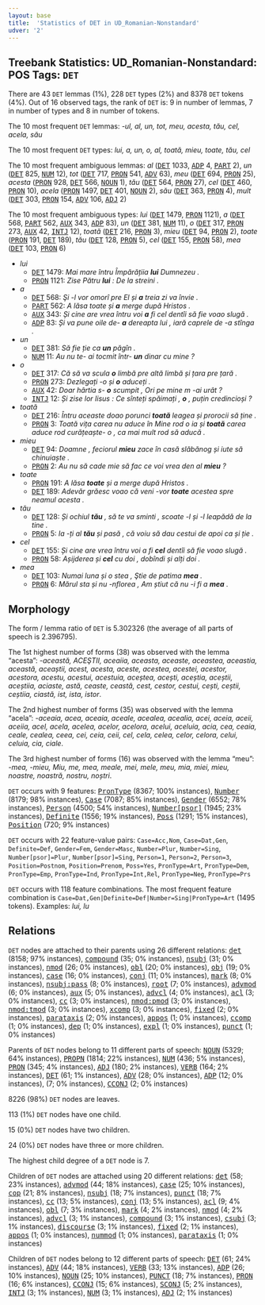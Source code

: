 ```yaml
---
layout: base
title:  'Statistics of DET in UD_Romanian-Nonstandard'
udver: '2'
---
```


## Treebank Statistics: UD_Romanian-Nonstandard: POS Tags: `DET`

There are 43 `DET` lemmas (1%), 228 `DET` types (2%) and 8378 `DET` tokens (4%).
Out of 16 observed tags, the rank of `DET` is: 9 in number of lemmas, 7 in number of types and 8 in number of tokens.

The 10 most frequent `DET` lemmas: <em>-ul, al, un, tot, meu, acesta, tău, cel, acela, său</em>

The 10 most frequent `DET` types:  <em>lui, a, un, o, al, toată, mieu, toate, tău, cel</em>

The 10 most frequent ambiguous lemmas: <em>al</em> (<tt><a href="ro_nonstandard-pos-DET.html">DET</a></tt> 1033, <tt><a href="ro_nonstandard-pos-ADP.html">ADP</a></tt> 4, <tt><a href="ro_nonstandard-pos-PART.html">PART</a></tt> 2), <em>un</em> (<tt><a href="ro_nonstandard-pos-DET.html">DET</a></tt> 825, <tt><a href="ro_nonstandard-pos-NUM.html">NUM</a></tt> 12), <em>tot</em> (<tt><a href="ro_nonstandard-pos-DET.html">DET</a></tt> 717, <tt><a href="ro_nonstandard-pos-PRON.html">PRON</a></tt> 541, <tt><a href="ro_nonstandard-pos-ADV.html">ADV</a></tt> 63), <em>meu</em> (<tt><a href="ro_nonstandard-pos-DET.html">DET</a></tt> 694, <tt><a href="ro_nonstandard-pos-PRON.html">PRON</a></tt> 25), <em>acesta</em> (<tt><a href="ro_nonstandard-pos-PRON.html">PRON</a></tt> 928, <tt><a href="ro_nonstandard-pos-DET.html">DET</a></tt> 566, <tt><a href="ro_nonstandard-pos-NOUN.html">NOUN</a></tt> 1), <em>tău</em> (<tt><a href="ro_nonstandard-pos-DET.html">DET</a></tt> 564, <tt><a href="ro_nonstandard-pos-PRON.html">PRON</a></tt> 27), <em>cel</em> (<tt><a href="ro_nonstandard-pos-DET.html">DET</a></tt> 460, <tt><a href="ro_nonstandard-pos-PRON.html">PRON</a></tt> 10), <em>acela</em> (<tt><a href="ro_nonstandard-pos-PRON.html">PRON</a></tt> 1497, <tt><a href="ro_nonstandard-pos-DET.html">DET</a></tt> 401, <tt><a href="ro_nonstandard-pos-NOUN.html">NOUN</a></tt> 2), <em>său</em> (<tt><a href="ro_nonstandard-pos-DET.html">DET</a></tt> 363, <tt><a href="ro_nonstandard-pos-PRON.html">PRON</a></tt> 4), <em>mult</em> (<tt><a href="ro_nonstandard-pos-DET.html">DET</a></tt> 303, <tt><a href="ro_nonstandard-pos-PRON.html">PRON</a></tt> 154, <tt><a href="ro_nonstandard-pos-ADV.html">ADV</a></tt> 106, <tt><a href="ro_nonstandard-pos-ADJ.html">ADJ</a></tt> 2)

The 10 most frequent ambiguous types:  <em>lui</em> (<tt><a href="ro_nonstandard-pos-DET.html">DET</a></tt> 1479, <tt><a href="ro_nonstandard-pos-PRON.html">PRON</a></tt> 1121), <em>a</em> (<tt><a href="ro_nonstandard-pos-DET.html">DET</a></tt> 568, <tt><a href="ro_nonstandard-pos-PART.html">PART</a></tt> 562, <tt><a href="ro_nonstandard-pos-AUX.html">AUX</a></tt> 343, <tt><a href="ro_nonstandard-pos-ADP.html">ADP</a></tt> 83), <em>un</em> (<tt><a href="ro_nonstandard-pos-DET.html">DET</a></tt> 381, <tt><a href="ro_nonstandard-pos-NUM.html">NUM</a></tt> 11), <em>o</em> (<tt><a href="ro_nonstandard-pos-DET.html">DET</a></tt> 317, <tt><a href="ro_nonstandard-pos-PRON.html">PRON</a></tt> 273, <tt><a href="ro_nonstandard-pos-AUX.html">AUX</a></tt> 42, <tt><a href="ro_nonstandard-pos-INTJ.html">INTJ</a></tt> 12), <em>toată</em> (<tt><a href="ro_nonstandard-pos-DET.html">DET</a></tt> 216, <tt><a href="ro_nonstandard-pos-PRON.html">PRON</a></tt> 3), <em>mieu</em> (<tt><a href="ro_nonstandard-pos-DET.html">DET</a></tt> 94, <tt><a href="ro_nonstandard-pos-PRON.html">PRON</a></tt> 2), <em>toate</em> (<tt><a href="ro_nonstandard-pos-PRON.html">PRON</a></tt> 191, <tt><a href="ro_nonstandard-pos-DET.html">DET</a></tt> 189), <em>tău</em> (<tt><a href="ro_nonstandard-pos-DET.html">DET</a></tt> 128, <tt><a href="ro_nonstandard-pos-PRON.html">PRON</a></tt> 5), <em>cel</em> (<tt><a href="ro_nonstandard-pos-DET.html">DET</a></tt> 155, <tt><a href="ro_nonstandard-pos-PRON.html">PRON</a></tt> 58), <em>mea</em> (<tt><a href="ro_nonstandard-pos-DET.html">DET</a></tt> 103, <tt><a href="ro_nonstandard-pos-PRON.html">PRON</a></tt> 6)


* <em>lui</em>
  * <tt><a href="ro_nonstandard-pos-DET.html">DET</a></tt> 1479: <em>Mai mare întru Împărățiia <b>lui</b> Dumnezeu .</em>
  * <tt><a href="ro_nonstandard-pos-PRON.html">PRON</a></tt> 1121: <em>Zise Pătru <b>lui</b> : De la streini .</em>
* <em>a</em>
  * <tt><a href="ro_nonstandard-pos-DET.html">DET</a></tt> 568: <em>Şi -l vor omorî pre El și <b>a</b> treia zi va învie .</em>
  * <tt><a href="ro_nonstandard-pos-PART.html">PART</a></tt> 562: <em>A lăsa toate și <b>a</b> merge după Hristos .</em>
  * <tt><a href="ro_nonstandard-pos-AUX.html">AUX</a></tt> 343: <em>Și cine are vrea întru voi <b>a</b> fi cel dentîi să fie voao slugă .</em>
  * <tt><a href="ro_nonstandard-pos-ADP.html">ADP</a></tt> 83: <em>Și va pune oile de- <b>a</b> dereapta lui , iară caprele de -a stînga .</em>
* <em>un</em>
  * <tt><a href="ro_nonstandard-pos-DET.html">DET</a></tt> 381: <em>Să fie ție ca <b>un</b> păgîn .</em>
  * <tt><a href="ro_nonstandard-pos-NUM.html">NUM</a></tt> 11: <em>Au nu te- ai tocmit într- <b>un</b> dinar cu mine ?</em>
* <em>o</em>
  * <tt><a href="ro_nonstandard-pos-DET.html">DET</a></tt> 317: <em>Că să va scula <b>o</b> limbă pre altă limbă și țara pre țară .</em>
  * <tt><a href="ro_nonstandard-pos-PRON.html">PRON</a></tt> 273: <em>Dezlegați -o și <b>o</b> aduceți .</em>
  * <tt><a href="ro_nonstandard-pos-AUX.html">AUX</a></tt> 42: <em>Doar hârtia s- <b>o</b> scumpit , Ori pe mine m -ai urât ?</em>
  * <tt><a href="ro_nonstandard-pos-INTJ.html">INTJ</a></tt> 12: <em>Și zise lor Iisus : Ce sînteți spăimați , <b>o</b> , puțin credincioși ?</em>
* <em>toată</em>
  * <tt><a href="ro_nonstandard-pos-DET.html">DET</a></tt> 216: <em>Întru aceaste doao porunci <b>toată</b> leagea și prorocii să ține .</em>
  * <tt><a href="ro_nonstandard-pos-PRON.html">PRON</a></tt> 3: <em>Toată vița carea nu aduce în Mine rod o ia și <b>toată</b> carea aduce rod curățeaște- o , ca mai mult rod să aducă .</em>
* <em>mieu</em>
  * <tt><a href="ro_nonstandard-pos-DET.html">DET</a></tt> 94: <em>Doamne , feciorul <b>mieu</b> zace în casă slăbănog și iute să chinuiaște .</em>
  * <tt><a href="ro_nonstandard-pos-PRON.html">PRON</a></tt> 2: <em>Au nu să cade mie să fac ce voi vrea den al <b>mieu</b> ?</em>
* <em>toate</em>
  * <tt><a href="ro_nonstandard-pos-PRON.html">PRON</a></tt> 191: <em>A lăsa <b>toate</b> și a merge după Hristos .</em>
  * <tt><a href="ro_nonstandard-pos-DET.html">DET</a></tt> 189: <em>Adevăr grăesc voao că veni -vor <b>toate</b> acestea spre neamul acesta .</em>
* <em>tău</em>
  * <tt><a href="ro_nonstandard-pos-DET.html">DET</a></tt> 128: <em>Și ochiul <b>tău</b> , să te va sminti , scoate -l și -l leapădă de la tine .</em>
  * <tt><a href="ro_nonstandard-pos-PRON.html">PRON</a></tt> 5: <em>Ia -ți al <b>tău</b> și pasă , că voiu să dau cestui de apoi ca și ție .</em>
* <em>cel</em>
  * <tt><a href="ro_nonstandard-pos-DET.html">DET</a></tt> 155: <em>Și cine are vrea întru voi a fi <b>cel</b> dentîi să fie voao slugă .</em>
  * <tt><a href="ro_nonstandard-pos-PRON.html">PRON</a></tt> 58: <em>Așijderea și <b>cel</b> cu doi , dobîndi și alți doi .</em>
* <em>mea</em>
  * <tt><a href="ro_nonstandard-pos-DET.html">DET</a></tt> 103: <em>Numai luna și o stea , Ştie de patima <b>mea</b> .</em>
  * <tt><a href="ro_nonstandard-pos-PRON.html">PRON</a></tt> 6: <em>Mărul sta și nu -nflorea , Am știut că nu -i fi a <b>mea</b> .</em>

## Morphology

The form / lemma ratio of `DET` is 5.302326 (the average of all parts of speech is 2.396795).

The 1st highest number of forms (38) was observed with the lemma “acesta”: <em>-această, ACEŞTII, aceaiia, aceasta, aceaste, aceastea, aceastia, această, aceaștii, acest, acesta, aceste, acestea, acestei, acestor, acestora, acestu, acestui, acestuia, aceștea, acești, aceștia, aceștii, aceștiia, aciaste, astă, ceaste, ceastă, cest, cestor, cestui, cești, ceștii, ceștiia, ciastă, ist, ista, istor</em>.

The 2nd highest number of forms (35) was observed with the lemma “acela”: <em>-aceaia, acea, aceaia, aceale, acealea, acealia, acei, aceia, aceii, aceiia, acel, acela, acelea, acelor, acelora, acelui, aceluia, acia, cea, ceaia, ceale, cealea, ceea, cei, ceia, ceii, cel, cela, celea, celor, celora, celui, celuia, cia, ciale</em>.

The 3rd highest number of forms (16) was observed with the lemma “meu”: <em>-mea, -mieu, Miu, me, mea, meale, mei, mele, meu, mia, miei, mieu, noastre, noastră, nostru, noștri</em>.

`DET` occurs with 9 features: <tt><a href="ro_nonstandard-feat-PronType.html">PronType</a></tt> (8367; 100% instances), <tt><a href="ro_nonstandard-feat-Number.html">Number</a></tt> (8179; 98% instances), <tt><a href="ro_nonstandard-feat-Case.html">Case</a></tt> (7087; 85% instances), <tt><a href="ro_nonstandard-feat-Gender.html">Gender</a></tt> (6552; 78% instances), <tt><a href="ro_nonstandard-feat-Person.html">Person</a></tt> (4500; 54% instances), <tt><a href="ro_nonstandard-feat-Number-psor.html">Number[psor]</a></tt> (1945; 23% instances), <tt><a href="ro_nonstandard-feat-Definite.html">Definite</a></tt> (1556; 19% instances), <tt><a href="ro_nonstandard-feat-Poss.html">Poss</a></tt> (1291; 15% instances), <tt><a href="ro_nonstandard-feat-Position.html">Position</a></tt> (720; 9% instances)

`DET` occurs with 22 feature-value pairs: `Case=Acc,Nom`, `Case=Dat,Gen`, `Definite=Def`, `Gender=Fem`, `Gender=Masc`, `Number=Plur`, `Number=Sing`, `Number[psor]=Plur`, `Number[psor]=Sing`, `Person=1`, `Person=2`, `Person=3`, `Position=Postnom`, `Position=Prenom`, `Poss=Yes`, `PronType=Art`, `PronType=Dem`, `PronType=Emp`, `PronType=Ind`, `PronType=Int,Rel`, `PronType=Neg`, `PronType=Prs`

`DET` occurs with 118 feature combinations.
The most frequent feature combination is `Case=Dat,Gen|Definite=Def|Number=Sing|PronType=Art` (1495 tokens).
Examples: <em>lui, lu</em>


## Relations

`DET` nodes are attached to their parents using 26 different relations: <tt><a href="ro_nonstandard-dep-det.html">det</a></tt> (8158; 97% instances), <tt><a href="ro_nonstandard-dep-compound.html">compound</a></tt> (35; 0% instances), <tt><a href="ro_nonstandard-dep-nsubj.html">nsubj</a></tt> (31; 0% instances), <tt><a href="ro_nonstandard-dep-nmod.html">nmod</a></tt> (26; 0% instances), <tt><a href="ro_nonstandard-dep-obl.html">obl</a></tt> (20; 0% instances), <tt><a href="ro_nonstandard-dep-obj.html">obj</a></tt> (19; 0% instances), <tt><a href="ro_nonstandard-dep-case.html">case</a></tt> (16; 0% instances), <tt><a href="ro_nonstandard-dep-conj.html">conj</a></tt> (11; 0% instances), <tt><a href="ro_nonstandard-dep-mark.html">mark</a></tt> (8; 0% instances), <tt><a href="ro_nonstandard-dep-nsubj-pass.html">nsubj:pass</a></tt> (8; 0% instances), <tt><a href="ro_nonstandard-dep-root.html">root</a></tt> (7; 0% instances), <tt><a href="ro_nonstandard-dep-advmod.html">advmod</a></tt> (6; 0% instances), <tt><a href="ro_nonstandard-dep-aux.html">aux</a></tt> (5; 0% instances), <tt><a href="ro_nonstandard-dep-advcl.html">advcl</a></tt> (4; 0% instances), <tt><a href="ro_nonstandard-dep-acl.html">acl</a></tt> (3; 0% instances), <tt><a href="ro_nonstandard-dep-cc.html">cc</a></tt> (3; 0% instances), <tt><a href="ro_nonstandard-dep-nmod-pmod.html">nmod:pmod</a></tt> (3; 0% instances), <tt><a href="ro_nonstandard-dep-nmod-tmod.html">nmod:tmod</a></tt> (3; 0% instances), <tt><a href="ro_nonstandard-dep-xcomp.html">xcomp</a></tt> (3; 0% instances), <tt><a href="ro_nonstandard-dep-fixed.html">fixed</a></tt> (2; 0% instances), <tt><a href="ro_nonstandard-dep-parataxis.html">parataxis</a></tt> (2; 0% instances), <tt><a href="ro_nonstandard-dep-appos.html">appos</a></tt> (1; 0% instances), <tt><a href="ro_nonstandard-dep-ccomp.html">ccomp</a></tt> (1; 0% instances), <tt><a href="ro_nonstandard-dep-dep.html">dep</a></tt> (1; 0% instances), <tt><a href="ro_nonstandard-dep-expl.html">expl</a></tt> (1; 0% instances), <tt><a href="ro_nonstandard-dep-punct.html">punct</a></tt> (1; 0% instances)

Parents of `DET` nodes belong to 11 different parts of speech: <tt><a href="ro_nonstandard-pos-NOUN.html">NOUN</a></tt> (5329; 64% instances), <tt><a href="ro_nonstandard-pos-PROPN.html">PROPN</a></tt> (1814; 22% instances), <tt><a href="ro_nonstandard-pos-NUM.html">NUM</a></tt> (436; 5% instances), <tt><a href="ro_nonstandard-pos-PRON.html">PRON</a></tt> (345; 4% instances), <tt><a href="ro_nonstandard-pos-ADJ.html">ADJ</a></tt> (180; 2% instances), <tt><a href="ro_nonstandard-pos-VERB.html">VERB</a></tt> (164; 2% instances), <tt><a href="ro_nonstandard-pos-DET.html">DET</a></tt> (61; 1% instances), <tt><a href="ro_nonstandard-pos-ADV.html">ADV</a></tt> (28; 0% instances), <tt><a href="ro_nonstandard-pos-ADP.html">ADP</a></tt> (12; 0% instances),  (7; 0% instances), <tt><a href="ro_nonstandard-pos-CCONJ.html">CCONJ</a></tt> (2; 0% instances)

8226 (98%) `DET` nodes are leaves.

113 (1%) `DET` nodes have one child.

15 (0%) `DET` nodes have two children.

24 (0%) `DET` nodes have three or more children.

The highest child degree of a `DET` node is 7.

Children of `DET` nodes are attached using 20 different relations: <tt><a href="ro_nonstandard-dep-det.html">det</a></tt> (58; 23% instances), <tt><a href="ro_nonstandard-dep-advmod.html">advmod</a></tt> (44; 18% instances), <tt><a href="ro_nonstandard-dep-case.html">case</a></tt> (25; 10% instances), <tt><a href="ro_nonstandard-dep-cop.html">cop</a></tt> (21; 8% instances), <tt><a href="ro_nonstandard-dep-nsubj.html">nsubj</a></tt> (18; 7% instances), <tt><a href="ro_nonstandard-dep-punct.html">punct</a></tt> (18; 7% instances), <tt><a href="ro_nonstandard-dep-cc.html">cc</a></tt> (13; 5% instances), <tt><a href="ro_nonstandard-dep-conj.html">conj</a></tt> (13; 5% instances), <tt><a href="ro_nonstandard-dep-acl.html">acl</a></tt> (9; 4% instances), <tt><a href="ro_nonstandard-dep-obl.html">obl</a></tt> (7; 3% instances), <tt><a href="ro_nonstandard-dep-mark.html">mark</a></tt> (4; 2% instances), <tt><a href="ro_nonstandard-dep-nmod.html">nmod</a></tt> (4; 2% instances), <tt><a href="ro_nonstandard-dep-advcl.html">advcl</a></tt> (3; 1% instances), <tt><a href="ro_nonstandard-dep-compound.html">compound</a></tt> (3; 1% instances), <tt><a href="ro_nonstandard-dep-csubj.html">csubj</a></tt> (3; 1% instances), <tt><a href="ro_nonstandard-dep-discourse.html">discourse</a></tt> (3; 1% instances), <tt><a href="ro_nonstandard-dep-fixed.html">fixed</a></tt> (2; 1% instances), <tt><a href="ro_nonstandard-dep-appos.html">appos</a></tt> (1; 0% instances), <tt><a href="ro_nonstandard-dep-nummod.html">nummod</a></tt> (1; 0% instances), <tt><a href="ro_nonstandard-dep-parataxis.html">parataxis</a></tt> (1; 0% instances)

Children of `DET` nodes belong to 12 different parts of speech: <tt><a href="ro_nonstandard-pos-DET.html">DET</a></tt> (61; 24% instances), <tt><a href="ro_nonstandard-pos-ADV.html">ADV</a></tt> (44; 18% instances), <tt><a href="ro_nonstandard-pos-VERB.html">VERB</a></tt> (33; 13% instances), <tt><a href="ro_nonstandard-pos-ADP.html">ADP</a></tt> (26; 10% instances), <tt><a href="ro_nonstandard-pos-NOUN.html">NOUN</a></tt> (25; 10% instances), <tt><a href="ro_nonstandard-pos-PUNCT.html">PUNCT</a></tt> (18; 7% instances), <tt><a href="ro_nonstandard-pos-PRON.html">PRON</a></tt> (16; 6% instances), <tt><a href="ro_nonstandard-pos-CCONJ.html">CCONJ</a></tt> (15; 6% instances), <tt><a href="ro_nonstandard-pos-SCONJ.html">SCONJ</a></tt> (5; 2% instances), <tt><a href="ro_nonstandard-pos-INTJ.html">INTJ</a></tt> (3; 1% instances), <tt><a href="ro_nonstandard-pos-NUM.html">NUM</a></tt> (3; 1% instances), <tt><a href="ro_nonstandard-pos-ADJ.html">ADJ</a></tt> (2; 1% instances)

